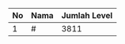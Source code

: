 | No | Nama            | Jumlah Level |
|----|-----------------|--------------|
| 1  | #    |    3811        |
